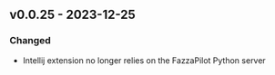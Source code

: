 ## v0.0.25 - 2023-12-25

### Changed

- Intellij extension no longer relies on the FazzaPilot Python server
